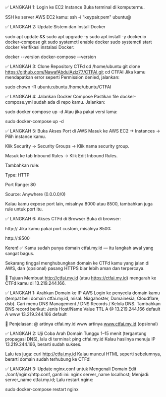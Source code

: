 ✅ LANGKAH 1: Login ke EC2 Instance
Buka terminal di komputermu.

SSH ke server AWS EC2 kamu:
ssh -i "keypair.pem" ubuntu@<public-ip-ec2>

✅ LANGKAH 2: Update Sistem dan Install Docker

sudo apt update && sudo apt upgrade -y
sudo apt install -y docker.io docker-compose git
sudo systemctl enable docker
sudo systemctl start docker
Verifikasi instalasi Docker:

docker --version
docker-compose --version

✅ LANGKAH 3: Clone Repository CTFd
cd /home/ubuntu
git clone https://github.com/NawafAbdulAziz77/CTFAI.git
cd CTFAI
Jika kamu mendapatkan error seperti Permission denied, jalankan:

sudo chown -R ubuntu:ubuntu /home/ubuntu/CTFAI

✅ LANGKAH 4: Jalankan Docker Compose
Pastikan file docker-compose.yml sudah ada di repo kamu. Jalankan:

sudo docker compose up -d
Atau jika pakai versi lama:

sudo docker-compose up -d

✅ LANGKAH 5: Buka Akses Port di AWS
Masuk ke AWS EC2 → Instances → Pilih instance kamu.

Klik Security → Security Groups → Klik nama security group.

Masuk ke tab Inbound Rules → Klik Edit Inbound Rules.

Tambahkan rule:

Type: HTTP

Port Range: 80

Source: Anywhere (0.0.0.0/0)

Kalau kamu expose port lain, misalnya 8000 atau 8500, tambahkan juga rule untuk port itu.

✅ LANGKAH 6: Akses CTFd di Browser
Buka di browser:

http://<public-ip-ec2>
Jika kamu pakai port custom, misalnya 8500:

http://<public-ip-ec2>:8500


Keren! ✅ Kamu sudah punya domain ctfai.my.id — itu langkah awal yang sangat bagus.

Sekarang tinggal menghubungkan domain ke CTFd kamu yang jalan di AWS, dan (opsional) pasang HTTPS biar lebih aman dan terpercaya.

🎯 Tujuan
Membuat http://ctfai.my.id (atau https://ctfai.my.id) mengarah ke CTFd kamu di 13.219.244.166.

✅ LANGKAH 1: Arahkan Domain ke IP AWS
Login ke penyedia domain kamu (tempat beli domain ctfai.my.id, misal: Niagahoster, Domainesia, Cloudflare, dsb).
Cari menu DNS Management / DNS Records / Kelola DNS.
Tambahkan DNS record berikut:
Jenis	Host/Name	Value	TTL
A	@	13.219.244.166	default
A	www	13.219.244.166	default

📌 Penjelasan:
@ artinya ctfai.my.id
www artinya www.ctfai.my.id (opsional)

✅ LANGKAH 2: Uji Coba Arah Domain
Tunggu 1–15 menit (tergantung propagasi DNS), lalu di terminal:
ping ctfai.my.id
Kalau hasilnya menuju IP 13.219.244.166, berarti sudah sukses.

Lalu tes juga:
curl http://ctfai.my.id
Kalau muncul HTML seperti sebelumnya, berarti domain sudah terhubung ke CTFd!

✅ LANGKAH 3: Update nginx.conf untuk Mengenali Domain
Edit ./conf/nginx/http.conf, ganti ini:
nginx
server_name localhost;
Menjadi:
server_name ctfai.my.id;
Lalu restart nginx:

sudo docker-compose restart nginx
